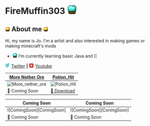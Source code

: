  # FireMuffin303 ![alt text][diamond_muffin32]
 ## ![alt text][golden_muffin] About me ![alt text][golden_muffin]

Hi, my name is Jo. I'm a artist and also interested in making games or making minecraft's mods

- ![alt text][diamond_muffin16] I’m currently learning basic Java and C

![alt text][twitterlogo] [Twitter][twitter] **|** ![alt text][youtubelogo] [Youtube][youtube]

[More Nether Ore](https://github.com/FireMuffin303/More_Nether_Ore) | [Potion_Hit](https://github.com/FireMuffin303/PotionHit)
--|--
![More_nether_ore](https://i.imgur.com/BM44Rzr.png) | ![Potion_Hit](https://imgur.com/8uqsFtm[/img])
💾 Coming Soon | [💾 Download](https://www.mediafire.com/file/gul58ubrg9rpma4/DamagedPotion.jar/file) 

Coming Soon | Coming Soon
--|--
![ComingSoon][ConingSoon] |![ComingSoon][ConingSoon]
💾 Coming Soon | 💾 Coming Soon

[golden_muffin]:https://github.com/FireMuffin303/FireMuffin303/blob/main/Gold%20tier%20muffin%20faceless16px.png
[diamond_muffin32]:https://github.com/FireMuffin303/FireMuffin303/blob/main/Diamond%20tier%20muffin%20faceless32px.png
[diamond_muffin16]:https://github.com/FireMuffin303/FireMuffin303/blob/main/Diamond%20tier%20muffin%20faceless16px.png
[twitter]:https://twitter.com/FireMuffin303
[youtube]:https://www.youtube.com/channel/UCHhXWBglcAzuge1qAOY2Zxw
[twitterlogo]:https://github.com/FireMuffin303/FireMuffin303/blob/main/twitter16px.png
[youtubelogo]:https://github.com/FireMuffin303/FireMuffin303/blob/main/youtube%20logo16px.png
[ComingSoon]:https://i.imgur.com/GFWrJsj.png
